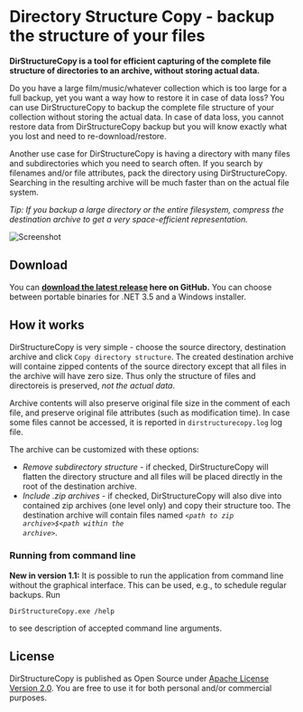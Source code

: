 Directory Structure Copy - backup the structure of your files
================

**DirStructureCopy is a tool for efficient capturing of the complete file structure of directories to an archive, without storing actual data.**

Do you have a large film/music/whatever collection which is too large for a full backup, yet you want a way how to restore it in case of data loss? You can use DirStructureCopy to backup the complete file structure of your collection without storing the actual data. In case of data loss, you cannot restore data from DirStructureCopy backup but you will know exactly what you lost and need to re-download/restore.

Another use case for DirStructureCopy is having a directory with many files and subdirectories which you need to search often. If you search by filenames and/or file attributes, pack the directory using DirStructureCopy. Searching in the resulting archive will be much faster than on the actual file system. 

*Tip: If you backup a large directory or the entire filesystem, compress the destination archive to get a very space-efficient representation.*

![Screenshot](https://sourceforge.net/p/dirstructurecpy/screenshot/screenshot.png)

Download
--------

You can **[download the latest release](https://github.com/mifeet/DirStructureCopy/releases/latest) here on GitHub.** You can choose between portable binaries for .NET 3.5 and a Windows installer.


How it works
------------
DirStructureCopy is very simple - choose the source directory, destination archive and click `Copy directory structure`. The created destination archive will containe zipped contents of the source directory except that all files in the archive will have zero size. Thus only the structure of files and directoreis is preserved, *not the actual data*. 

Archive contents will also preserve original file size in the comment of each file, and preserve original file attributes (such as modification time). In case some files cannot be accessed, it is reported in `dirstructurecopy.log` log file.


The archive can be customized with these options:

* *Remove subdirectory structure* - if checked, DirStructureCopy will flatten the directory structure and all files will be placed directly in the root of the destination archive.
* *Include .zip archives* - if checked, DirStructureCopy will also dive into contained zip archives (one level only) and copy their structure too. The destination archive will contain files named <code>*&lt;path to zip archive&gt;$&lt;path within the archive&gt;*</code>.

### Running from command line

**New in version 1.1:** It is possible to run the application from command line without the graphical interface. This can be used, e.g., to schedule regular backups. Run

    DirStructureCopy.exe /help
    
to see description of accepted command line arguments.



License
-------

DirStructureCopy is published as Open Source under [Apache License Version 2.0](http://www.apache.org/licenses/LICENSE-2.0.html). You are free to use it for both personal and/or commercial purposes.
